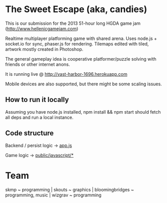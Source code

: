 The Sweet Escape (aka, candies)
=======
This is our submission for the 2013 51-hour long HGDA game jam (http://www.hellenicgamejam.com)

Realtime multiplayer platforming game with shared arena. Uses node.js + socket.io for sync,
phaser.js for rendering. Tilemaps edited with tiled, artwork mostly created in Photoshop.

The general gameplay idea is cooperative platformer/puzzle solving with friends or other internet anons.

It is running live @ http://vast-harbor-1696.herokuapp.com

Mobile devices are also supported, but there might be some scaling issues.


How to run it locally
---------------------
Assuming you have node.js installed, npm install && npm start should fetch all deps and run a local instance.

Code structure
--------------
Backend / persist logic -> [ app.js ](app.js)

Game logic -> [public/javascript/*](public/javascript/)

Team
====
skmp ~ programming | skouts ~ graphics | bloomingbridges ~ programming, music | wizgrav ~ programming
